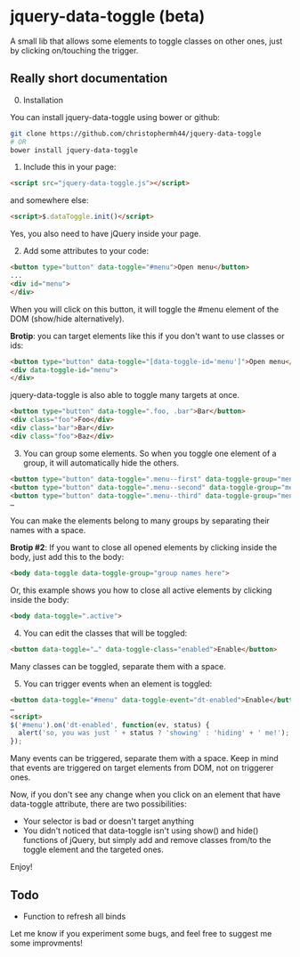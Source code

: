 # jquery-data-toggle (beta)

A small lib that allows some elements to toggle classes on other ones, just by clicking on/touching the trigger.

## Really short documentation

  0. Installation
  
  You can install jquery-data-toggle using bower or github:

  ```bash
  git clone https://github.com/christophermh44/jquery-data-toggle
  # OR
  bower install jquery-data-toggle
  ```

  1. Include this in your page:
  
  ```html
  <script src="jquery-data-toggle.js"></script>
  ```
  
  and somewhere else:
  
  ```html
  <script>$.dataToggle.init()</script>
  ```
  
  Yes, you also need to have jQuery inside your page.
  
  2. Add some attributes to your code:
  
  ```html
  <button type="button" data-toggle="#menu">Open menu</button>
  ...
  <div id="menu">
  </div>
  ```
  
  When you will click on this button, it will toggle the #menu element of the DOM (show/hide alternatively).
  
  **Brotip**: you can target elements like this if you don't want to use classes or ids:
  
  ```html
  <button type="button" data-toggle="[data-toggle-id='menu']">Open menu</button>
  <div data-toggle-id="menu">
  </div>
  ```
  
  jquery-data-toggle is also able to toggle many targets at once.

  ```html
  <button type="button" data-toggle=".foo, .bar">Bar</button>
  <div class="foo">Foo</div>
  <div class="bar">Bar</div>
  <div class="foo">Baz</div>
  ```
  
  3. You can group some elements. So when you toggle one element of a group, it will automatically hide the others.
  
  ```html
  <button type="button" data-toggle=".menu--first" data-toggle-group="menus">Open first menu</button>
  <button type="button" data-toggle=".menu--second" data-toggle-group="menus">Open second menu</button>
  <button type="button" data-toggle=".menu--third" data-toggle-group="menus">Open third menu</button>
  …
  ```
  
  You can make the elements belong to many groups by separating their names with a space.
  
  **Brotip #2**: If you want to close all opened elements by clicking inside the body, just add this to the body:
  
  ```html
  <body data-toggle data-toggle-group="group names here">
  ```
  
  Or, this example shows you how to close all active elements by clicking inside the body:
  
  ```html
  <body data-toggle=".active">
  ```
  
  4. You can edit the classes that will be toggled:
  
  ```html
  <button data-toggle="…" data-toggle-class="enabled">Enable</button>
  ```
  
  Many classes can be toggled, separate them with a space.

  5. You can trigger events when an element is toggled:

  ```html
  <button data-toggle="#menu" data-toggle-event="dt-enabled">Enable</button>
  …
  <script>
  $('#menu').on('dt-enabled', function(ev, status) {
    alert('so, you was just ' + status ? 'showing' : 'hiding' + ' me!');
  });
  ```
  
  Many events can be triggered, separate them with a space. Keep in mind that events are triggered on target elements from DOM, not on triggerer ones.
  
Now, if you don't see any change when you click on an element that have data-toggle attribute, there are two possibilities:
  * Your selector is bad or doesn't target anything
  * You didn't noticed that data-toggle isn't using show() and hide() functions of jQuery, but simply add and remove classes from/to the toggle element and the targeted ones.
  
Enjoy!

## Todo

  * Function to refresh all binds

Let me know if you experiment some bugs, and feel free to suggest me some improvments!

